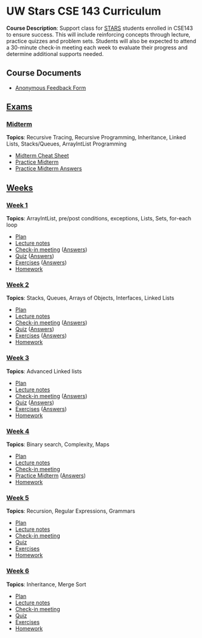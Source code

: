 # UW Stars CSE 143 Curriculum

__Course Description__: Support class for [STARS](https://www.engr.washington.edu/current/stars) students enrolled in CSE143 to ensure success. This will include reinforcing concepts through lecture, practice quizzes and problem sets. Students will also be expected to attend a 30-minute check-in meeting each week to evaluate their progress and determine additional supports needed.

## Course Documents
* [Anonymous Feedback Form](https://goo.gl/forms/GENVWFVRAA0uEdWa2)

## [Exams](exams)
### [Midterm](exams/midterm)
__Topics__: Recursive Tracing, Recursive Programming, Inheritance, Linked Lists, Stacks/Queues, ArrayIntList Programming
* [Midterm Cheat Sheet](exams/midterm/midterm-cheat-sheet.md)
* [Practice Midterm](exams/midterm/practice-midterm.md)
* [Practice Midterm Answers](exams/midterm/practice-midterm-answers.md)

## [Weeks](weeks)
### [Week 1](weeks/week1)
__Topics__: ArrayIntList, pre/post conditions, exceptions, Lists, Sets, for-each loop
* [Plan](weeks/week1/plan.md)
* [Lecture notes](weeks/week1/lecture-notes.md)
* [Check-in meeting](weeks/week1/check-in-meeting.md) ([Answers](weeks/week1/check-in-meeting-answers.md))
* [Quiz](weeks/week1/quiz.md) ([Answers](weeks/week1/quiz-answers.md))
* [Exercises](weeks/week1/exercises.md) ([Answers](weeks/week1/exercise-answers.md))
* [Homework](weeks/week1/homework.md)

### [Week 2](weeks/week2)
__Topics__: Stacks, Queues, Arrays of Objects, Interfaces, Linked Lists
* [Plan](weeks/week2/plan.md)
* [Lecture notes](weeks/week2/lecture-notes.md)
* [Check-in meeting](weeks/week2/check-in-meeting.md) ([Answers](weeks/week2/check-in-meeting-answers.md))
* [Quiz](weeks/week2/quiz.md) ([Answers](weeks/week2/quiz-answers.md))
* [Exercises](weeks/week2/exercises.md) ([Answers](weeks/week2/exercise-answers.md))
* [Homework](weeks/week2/homework.md)

### [Week 3](weeks/week3)
__Topics__: Advanced Linked lists
* [Plan](weeks/week3/plan.md)
* [Lecture notes](weeks/week3/lecture-notes.md)
* [Check-in meeting](weeks/week3/check-in-meeting.md) ([Answers](weeks/week3/check-in-meeting-answers.md))
* [Quiz](weeks/week3/quiz.md) ([Answers](weeks/week3/quiz-answers.md))
* [Exercises](weeks/week3/exercises.md) ([Answers](weeks/week3/exercise-answers.md))
* [Homework](weeks/week3/homework.md)

### [Week 4](weeks/week4)
__Topics__: Binary search, Complexity, Maps
* [Plan](weeks/week4/plan.md)
* [Lecture notes](weeks/week4/lecture-notes.md)
* [Check-in meeting](weeks/week4/check-in-meeting.md)
* [Practice Midterm](exams/midterm/practice-midterm.md) ([Answers](weeks/week4/practice-midterm-answers.md))
* [Homework](weeks/week4/homework.md)

### [Week 5](weeks/week5)
__Topics__: Recursion, Regular Expressions, Grammars
* [Plan](weeks/week5/plan.md)
* [Lecture notes](weeks/week5/lecture-notes.md)
* [Check-in meeting](weeks/week5/check-in-meeting.md)
* [Quiz](weeks/week5/quiz.md)
* [Exercises](weeks/week5/exercises.md)
* [Homework](weeks/week5/homework.md)

### [Week 6](weeks/week6)
__Topics__: Inheritance, Merge Sort
* [Plan](weeks/week6/plan.md)
* [Lecture notes](weeks/week6/lecture-notes.md)
* [Check-in meeting](weeks/week6/check-in-meeting.md)
* [Quiz](weeks/week6/quiz.md)
* [Exercises](weeks/week6/exercises.md)
* [Homework](weeks/week6/homework.md)


